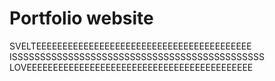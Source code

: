 # Portfolio website
SVELTEEEEEEEEEEEEEEEEEEEEEEEEEEEEEEEEEEEEEEEEE
ISSSSSSSSSSSSSSSSSSSSSSSSSSSSSSSSSSSSSSSSSSSSS
LOVEEEEEEEEEEEEEEEEEEEEEEEEEEEEEEEEEEEEEEEEEEE